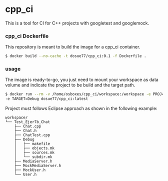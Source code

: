 # cpp_ci
This is a tool for CI  for C++ projects with googletest and googlemock.

### cpp_ci Dockerfile
This repository is meant to build the image for a cpp_ci container.

```sh
$ docker build --no-cache -t dosue77/cpp_ci:0.1 -f Dockerfile .
```
### usage
The image is ready-to-go, you just need to mount your workspace as data volume 
and indicate the project to be build and the target path. 

```sh
$ docker run --rm -v /home/osboxes/cpp_ci/workspace:/workspace -e PROJ=Test_Ejer7b_Chat \
-e TARGET=Debug dosue77/cpp_ci:latest
```

Project must follows Eclipse approach as shown in the following example:

```
workspace/
└── Test_Ejer7b_Chat
    ├── Chat.cpp
    ├── Chat.h
    ├── ChatTest.cpp
    ├── Debug
    │   ├── makefile
    │   ├── objects.mk
    │   ├── sources.mk
    │   └── subdir.mk
    ├── MediaServer.h
    ├── MockMediaServer.h
    ├── MockUser.h
    └── User.h
```
